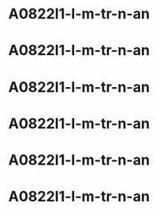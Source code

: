 # A0822I1-l-m-tr-n-an
# A0822I1-l-m-tr-n-an
# A0822I1-l-m-tr-n-an
# A0822I1-l-m-tr-n-an
# A0822I1-l-m-tr-n-an
# A0822I1-l-m-tr-n-an
